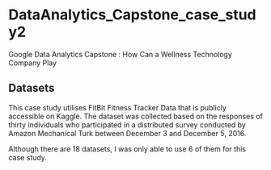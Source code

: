 # DataAnalytics_Capstone_case_study2
Google Data Analytics Capstone : How Can a Wellness Technology Company Play


## Datasets
This case study utilises FitBit Fitness Tracker Data that is publicly accessible on Kaggle. The dataset was collected based on the responses of thirty individuals who participated in a distributed survey conducted by Amazon Mechanical Turk between December 3 and December 5, 2016. 

Although there are 18 datasets, I was only able to use 6 of them for this case study.

